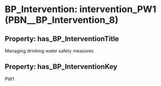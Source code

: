 # BP_Intervention: __intervention_PW1__ (PBN__BP_Intervention_8)

## Property: has_BP_InterventionTitle

Managing drinking water safety measures

## Property: has_BP_InterventionKey

PW1

